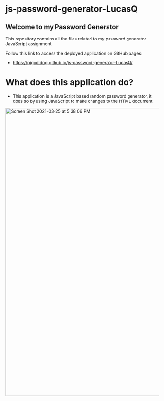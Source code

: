 # js-password-generator-LucasQ

## Welcome to my Password Generator

This repository contains all the files related to my password generator JavaScript assignment

Follow this link to access the deployed application on GitHub pages:
- https://pigodidog.github.io/js-password-generator-LucasQ/

# What does this application do?

- This application is a JavaScript based random password generator, it does so by using JavaScript to make changes to the HTML document

<img width="944" alt="Screen Shot 2021-03-25 at 5 38 06 PM" src="https://user-images.githubusercontent.com/60542798/112576144-b7643600-8dbf-11eb-9e1b-9d1c628fc363.png">
